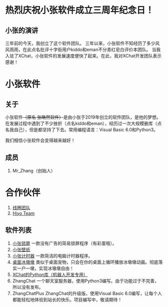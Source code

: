 # 热烈庆祝小张软件成立三周年纪念日！
## 小张的演讲
三年前的今天，我创立了这个软件团队。
三年以来，小张软件不知经历了多少风风雨雨，在此点名批评十字街用户kiddo和eman不分青红皂白评价本团队。
当我入驻了XChat，小张软件的发展速度便快了起来。在此，我对XChat开发团队表示感谢！

# 小张软件
## 关于
小张软件~~（原名 张皓然软件）~~是由小张于2019年创立的软件团队，是他的梦想。在发展过程中遇到了不少挫折（点名kiddo和eman），经历过一次大规模删库（点名我自己），但是都坚持了下去。常用编程语言：Visual Basic 6.0和Python3。

我们相信小张软件会变得越来越好！
## 成员
1. Mr_Zhang（创始人）

# 合作伙伴
1. [线圈团队](http://xq.kzw.ink/)
2. [Hiyo Team](https://hiyo-team.github.io/team/)

## 软件列表
1. [小张锁屏](https://zhanghelper.lanzouw.com/i3jhw02cqmmf)  一款没有广告的简易锁屏程序（有彩蛋哦）。
2. [小张壁纸](https://zhanghelper.lanzouw.com/iYfLu02ji3le)
3. [小张计时器](https://zhanghelper.lanzouw.com/iYfLu02ji3le)  一款简洁的电脑计时器程序。
4. [桌面冰墩墩](https://zhanghelper.lanzouw.com/iKAme024a3sd)  类似于桌面宠物，只会在你的桌面上循环播放冰墩墩动画。彻底落实一户一墩，实现冰墩墩自由！
5. [XChat的Python库（机器人开发专用）](https://github.com/MrZhang365/XChat-Lib-for-Python)
6. ZhangChat  一个聊天室服务器，使用Python3编写。由于功能过于不完善，所以没有发布。
7. ZhangChatPlus  ZhangChat的升级版，使用Visual Basic 6.0编写，让每个人都能轻松地体验到站长的快乐。项目编写中，敬请期待！
